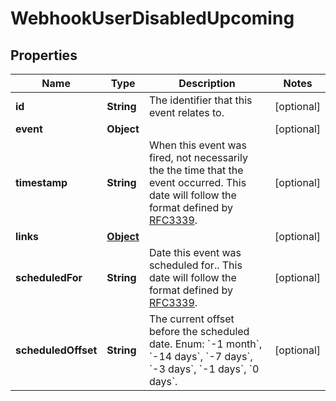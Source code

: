 

# WebhookUserDisabledUpcoming


## Properties

| Name | Type | Description | Notes |
|------------ | ------------- | ------------- | -------------|
|**id** | **String** | The identifier that this event relates to. |  [optional] |
|**event** | **Object** |  |  [optional] |
|**timestamp** | **String** | When this event was fired, not necessarily the the time that the event occurred. This date will follow the format defined by [RFC3339](https://tools.ietf.org/html/rfc3339#section-5.6). |  [optional] |
|**links** | [**Object**](Object.md) |  |  [optional] |
|**scheduledFor** | **String** | Date this event was scheduled for.. This date will follow the format defined by [RFC3339](https://tools.ietf.org/html/rfc3339#section-5.6). |  [optional] |
|**scheduledOffset** | **String** | The current offset before the scheduled date. Enum: &#x60;-1 month&#x60;, &#x60;-14 days&#x60;, &#x60;-7 days&#x60;, &#x60;-3 days&#x60;, &#x60;-1 days&#x60;, &#x60;0 days&#x60;. |  [optional] |



